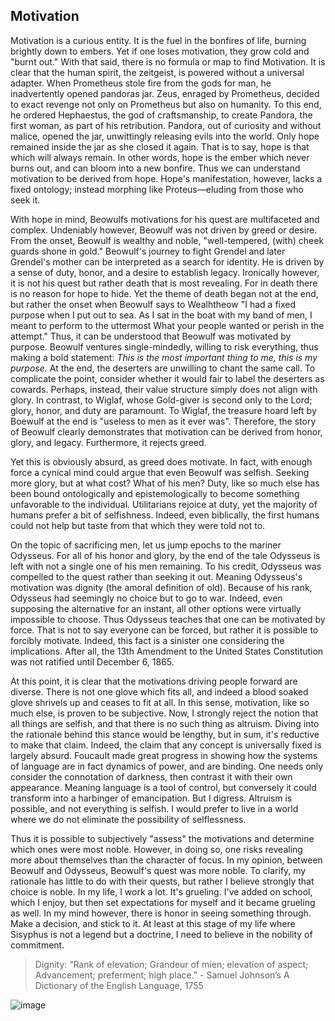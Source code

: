 ## Motivation

Motivation is a curious entity. It is the fuel in the bonfires of life, burning brightly down to embers. Yet if one loses motivation, they grow cold and "burnt out." With that said, there is no formula or map to find Motivation. It is clear that the human spirit, the zeitgeist, is powered without a universal adapter. When Prometheus stole fire from the gods for man, he inadvertently opened pandoras jar. Zeus, enraged by Prometheus, decided to exact revenge not only on Prometheus but also on humanity. To this end, he ordered Hephaestus, the god of craftsmanship, to create Pandora, the first woman, as part of his retribution. Pandora, out of curiosity and without malice, opened the jar, unwittingly releasing evils into the world. Only hope remained inside the jar as she closed it again. That is to say, hope is that which will always remain. In other words, hope is the ember which never burns out, and can bloom into a new bonfire. Thus we can understand motivation to be derived from hope. Hope's manifestation, however, lacks a fixed ontology; instead morphing like Proteus—eluding from those who seek it.

With hope in mind, Beowulfs motivations for his quest are multifaceted and complex. Undeniably however, Beowulf was not driven by greed or desire. From the onset, Beowulf is wealthy and noble, "well-tempered, (with) cheek guards shone in gold." Beowulf's journey to fight Grendel and later Grendel's mother can be interpreted as a search for identity. He is driven by a sense of duty, honor, and a desire to establish legacy. Ironically however, it is not his quest but rather death that is most revealing. For in death there is no reason for hope to hide. Yet the theme of death began not at the end, but rather the onset when Beowulf says to Wealhtheow "I had a fixed purpose when I put out to sea. As I sat in the boat with my band of men, I meant to perform to the uttermost What your people wanted or perish in the attempt." Thus, it can be understood that Beowulf was motivated by purpose. Beowulf ventures single-mindedly, willing to risk everything, thus making a bold statement: *This is the most important thing to me, this is my purpose.* At the end, the deserters are unwilling to chant the same call. To complicate the point, consider whether it would fair to label the deserters as cowards. Perhaps, instead, their value structure simply does not align with glory. In contrast, to Wiglaf, whose Gold-giver is second only to the Lord; glory, honor, and duty are paramount. To Wiglaf, the treasure hoard left by Boewulf at the end is "useless to men as it ever was". Therefore, the story of Beowulf clearly demonstrates that motivation can be derived from honor, glory, and legacy. Furthermore, it rejects greed.

Yet this is obviously absurd, as greed does motivate. In fact, with enough force a cynical mind could argue that even Beowulf was selfish. Seeking more glory, but at what cost? What of his men? Duty, like so much else has been bound ontologically and epistemologically to become something unfavorable to the individual. Utilitarians rejoice at duty, yet the majority of humans prefer a bit of selfishness. Indeed, even biblically, the first humans could not help but taste from that which they were told not to.

On the topic of sacrificing men, let us jump epochs to the mariner Odysseus. For all of his honor and glory, by the end of the tale Odysseus is left with not a single one of his men remaining. To his credit, Odysseus was compelled to the quest rather than seeking it out. Meaning  Odysseus's motivation was dignity (the amoral definition of old). Because of his rank, Odysseus had seemingly no choice but to go to war. Indeed, even supposing the alternative for an instant, all other options were virtually impossible to choose. Thus Odysseus teaches that one can be motivated by force. That is not to say everyone can be forced, but rather it is possible to forcibly motivate. Indeed, this fact is a sinister one considering the implications. After all, the 13th Amendment to the United States Constitution was not ratified until December 6, 1865.

At this point, it is clear that the motivations driving people forward are diverse. There is not one glove which fits all, and indeed a blood soaked glove shrivels up and ceases to fit at all. In this sense, motivation, like so much else, is  proven to be subjective. Now, I strongly reject the notion that all things are selfish, and that there is no such thing as altruism. Diving into the rationale behind this stance would be lengthy, but in sum, it's reductive to make that claim. Indeed, the claim that any concept is universally fixed is largely absurd. Foucault made great progress in showing how the systems of language are in fact dynamics of power, and are binding. One needs only consider the connotation of darkness, then contrast it with their own appearance. Meaning language is a tool of control, but conversely it could transform into a harbinger of emancipation. But I digress. Altruism is possible, and not everything is selfish. I would prefer to live in a world where we do not eliminate the possibility of selflessness.

Thus it is possible to subjectively "assess" the motivations and determine which ones were most noble. However, in doing so, one risks revealing more about themselves than the character of focus. In my opinion, between Beowulf and Odysseus, Beowulf's quest was more noble. To clarify, my rationale has little to do with their quests, but rather I believe strongly that choice is noble. In my life, I work a lot. It's grueling. I've added on school, which I enjoy, but then set expectations for myself and it became grueling as well. In my mind however, there is honor in seeing something through. Make a decision, and stick to it. At least at this stage of my life where Sisyphus is not a legend but a doctrine, I need to believe in the nobility of commitment. 


> Dignity: “Rank of elevation; Grandeur of mien; elevation of aspect; Advancement; preferment; high place." - Samuel Johnson’s  A Dictionary of the English Language, 1755

![image](https://workers-ai.eankrenzin.workers.dev/?key=image-1701419629192.png)